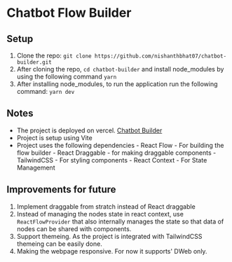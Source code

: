 # Chatbot Flow Builder

## Setup

1. Clone the repo: `git clone https://github.com/nishanthbhat07/chatbot-builder.git`
2. After cloning the repo, `cd chatbot-builder` and install node_modules by using the following command
   `yarn`
3. After installing node_modules, to run the application run the following command:
   `yarn dev`

## Notes

- The project is deployed on vercel. [Chatbot Builder](https://chatbot-builder-red.vercel.app/)
- Project is setup using Vite
- Project uses the following dependencies - React Flow - For building the flow builder - React Draggable - for making draggable components - TailwindCSS - For styling components - React Context - For State Management

## Improvements for future

1. Implement draggable from stratch instead of React draggable
2. Instead of managing the nodes state in react context, use `ReactFlowProvider` that also internally manages the state so that data of nodes can be shared with components.
3. Support themeing. As the project is integrated with TailwindCSS themeing can be easily done.
4. Making the webpage responsive. For now it supports' DWeb only.
